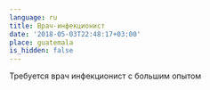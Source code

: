 ```yaml
---
language: ru
title: Врач-инфекционист
date: '2018-05-03T22:48:17+03:00'
place: guatemala
is_hidden: false
---
```

Требуется врач инфекционист с большим опытом
